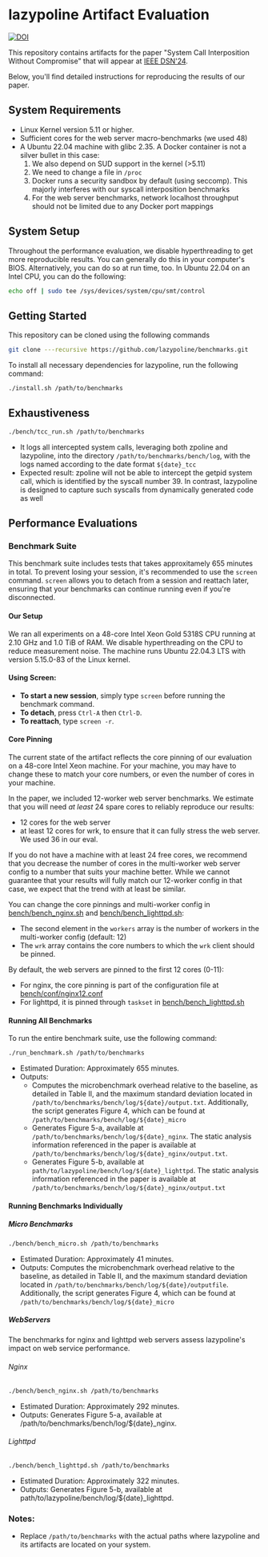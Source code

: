 # lazypoline Artifact Evaluation

[![DOI](https://zenodo.org/badge/DOI/10.5281/zenodo.10372035.svg)](https://doi.org/10.5281/zenodo.10372035)

This repository contains artifacts for the paper "System Call Interposition Without Compromise" that will appear at [IEEE DSN'24](https://dsn2024uq.github.io/). 

Below, you'll find detailed instructions for reproducing the results of our paper.

## System Requirements
- Linux Kernel version 5.11 or higher.
- Sufficient cores for the web server macro-benchmarks (we used 48)
- A Ubuntu 22.04 machine with glibc 2.35. A Docker container is not a silver bullet in this case:
    1. We also depend on SUD support in the kernel (>5.11)
    2. We need to change a file in `/proc`
    3. Docker runs a security sandbox by default (using seccomp). This majorly interferes with our syscall interposition benchmarks
    4. For the web server benchmarks, network localhost throughput should not be limited due to any Docker port mappings

## System Setup
Throughout the performance evaluation, we disable hyperthreading to get more reproducible results.
You can generally do this in your computer's BIOS. Alternatively, you can do so at run time, too. 
In Ubuntu 22.04 on an Intel CPU, you can do the following:
```bash
echo off | sudo tee /sys/devices/system/cpu/smt/control
```

## Getting Started 
This repository can be cloned using the following commands
```bash
git clone ---recursive https://github.com/lazypoline/benchmarks.git
```

To install all necessary dependencies for lazypoline, run the following command:

```bash
./install.sh /path/to/benchmarks
```

## Exhaustiveness  

```bash
./bench/tcc_run.sh /path/to/benchmarks
```
- It logs all intercepted system calls, leveraging both zpoline and lazypoline, into the directory `/path/to/benchmarks/bench/log`, with the logs named according to the date format `${date}_tcc`
- Expected result: zpoline will not be able to intercept the getpid system call, which is identified by the syscall number 39. In contrast, lazypoline is designed to capture such syscalls from dynamically generated code as well

## Performance Evaluations 

### Benchmark Suite
This benchmark suite includes tests that takes approxitamely 655 minutes in total. To prevent losing your session, it's recommended to use the `screen` command. `screen` allows you to detach from a session and reattach later, ensuring that your benchmarks can continue running even if you're disconnected.

#### Our Setup
We ran all experiments on a 48-core Intel Xeon Gold 5318S CPU running at 2.10 GHz and 1.0 TiB of RAM. We disable hyperthreading on the CPU to reduce measurement noise.
The machine runs Ubuntu 22.04.3 LTS with version 5.15.0-83 of the Linux kernel. 

#### Using Screen:

- **To start a new session**, simply type `screen` before running the benchmark command.
- **To detach**, press `Ctrl-A` then `Ctrl-D`.
- **To reattach**, type `screen -r`.


#### Core Pinning
The current state of the artifact reflects the core pinning of our evaluation on a 48-core Intel Xeon machine.
For your machine, you may have to change these to match your core numbers, or even the number of cores in your machine.

In the paper, we included 12-worker web server benchmarks. We estimate that you will need _at least_ 24 spare cores to reliably reproduce our results:
* 12 cores for the web server
* at least 12 cores for wrk, to ensure that it can fully stress the web server. We used 36 in our eval.

If you do not have a machine with at least 24 free cores, we recommend that you decrease the number of cores in the multi-worker web server config to a number that suits your machine better. While we cannot guarantee that your results will fully match our 12-worker config in that case, we expect that the trend with at least be similar.

You can change the core pinnings and multi-worker config in [bench/bench_nginx.sh](bench/bench_nginx.sh) and [bench/bench_lighttpd.sh](bench/bench_lighttpd.sh):
* The second element in the `workers` array is the number of workers in the multi-worker config (default: 12)
* The `wrk` array contains the core numbers to which the `wrk` client should be pinned.

By default, the web servers are pinned to the first 12 cores (0-11):
* For nginx, the core pinning is part of the configuration file at [bench/conf/nginx12.conf](bench/conf/nginx12.conf)
* For lighttpd, it is pinned through `taskset` in [bench/bench_lighttpd.sh](bench/bench_lighttpd.sh)

#### Running All Benchmarks

To run the entire benchmark suite, use the following command:

```bash
./run_benchmark.sh /path/to/benchmarks
```

- Estimated Duration: Approximately 655 minutes.
- Outputs: 
    - Computes the microbenchmark overhead relative to the baseline, as detailed in Table II, and the maximum standard deviation located in `/path/to/benchmarks/bench/log/${date}/output.txt`. Additionally, the script generates Figure 4, which can be found at `/path/to/benchmarks/bench/log/${date}_micro`
    - Generates Figure 5-a, available at `/path/to/benchmarks/bench/log/${date}_nginx`. The static analysis information referenced in the paper is available at `/path/to/benchmarks/bench/log/${date}_nginx/output.txt`.
    - Generates Figure 5-b,  available at `path/to/lazypoline/bench/log/${date}_lighttpd`. The static analysis information referenced in the paper is available at `/path/to/benchmarks/bench/log/${date}_nginx/output.txt`



#### Running Benchmarks Individually


##### Micro Benchmarks
```bash
./bench/bench_micro.sh /path/to/benchmarks
```

- Estimated Duration: Approximately 41 minutes.
- Outputs: Computes the microbenchmark overhead relative to the baseline, as detailed in Table II, and the maximum standard deviation located in `/path/to/benchmarks/bench/log/${date}/outputfile`. Additionally, the script generates Figure 4, which can be found at `/path/to/benchmarks/bench/log/${date}_micro`

##### WebServers
The benchmarks for nginx and lighttpd web servers assess lazypoline's impact on web service performance.

###### Nginx
```bash
./bench/bench_nginx.sh /path/to/benchmarks
```
-  Estimated Duration: Approximately 292 minutes.
-  Outputs: Generates Figure 5-a, available at /path/to/benchmarks/bench/log/${date}_nginx.

###### Lighttpd

```bash
./bench/bench_lighttpd.sh /path/to/benchmarks
```
-  Estimated Duration: Approximately 322 minutes.
-  Outputs: Generates Figure 5-b,  available at path/to/lazypoline/bench/log/${date}_lighttpd.


### Notes:

- Replace `/path/to/benchmarks` with the actual paths where lazypoline and its artifacts are located on your system.
